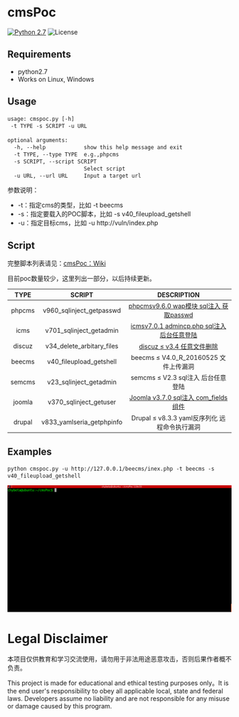 # cmsPoc
[![Python 2.7](https://img.shields.io/badge/python-2.7-yellow.svg)](https://www.python.org/)
![License](https://img.shields.io/badge/license-GPLv2-red.svg)

## Requirements
- python2.7
- Works on Linux, Windows

## Usage
```
usage: cmspoc.py [-h]
 -t TYPE -s SCRIPT -u URL

optional arguments:
  -h, --help            show this help message and exit
  -t TYPE, --type TYPE  e.g.,phpcms
  -s SCRIPT, --script SCRIPT
                        Select script
  -u URL, --url URL     Input a target url
```

参数说明：
- -t：指定cms的类型，比如 -t beecms
- -s：指定要载入的POC脚本，比如 -s v40_fileupload_getshell
- -u：指定目标cms，比如 -u http://vuln/index.php

## Script
完整脚本列表请见：[cmsPoc：Wiki](https://github.com/CHYbeta/cmsPoc/wiki/Scripts)

目前poc数量较少，这里列出一部分，以后持续更新。

|  TYPE   | SCRIPT | DESCRIPTION  |
|:-------------:|:-------------:|:-----:|
|phpcms| v960_sqlinject_getpasswd | [phpcmsv9.6.0 wap模块 sql注入 获取passwd](https://chybeta.github.io/2017/08/04/%C2%96PHPCMS-v9-6-0-wap%E6%A8%A1%E5%9D%97sql%E6%B3%A8%E5%85%A5%E6%BC%8F%E6%B4%9E%E5%88%86%E6%9E%90/)|
|icms| v701_sqlinject_getadmin | [icmsv7.0.1 admincp.php sql注入 后台任意登陆](https://chybeta.github.io/2017/09/12/ICMSv7-0-1-admincp-class-php-sql%E6%B3%A8%E5%85%A5%E5%88%86%E6%9E%90/)|
|discuz| v34_delete_arbitary_files | [discuz ≤ v3.4 任意文件删除](https://chybeta.github.io/2017/10/15/DiscuzX-v3-4-%E4%BB%BB%E6%84%8F%E6%96%87%E4%BB%B6%E5%88%A0%E9%99%A4%E6%BC%8F%E6%B4%9E/)|
|beecms| v40_fileupload_getshell | beecms ≤ V4.0_R_20160525 文件上传漏洞|
|semcms| v23_sqlinject_getadmin | semcms ≤ V2.3 sql注入 后台任意登陆|
|joomla| v370_sqlinject_getuser | [Joomla v3.7.0 sql注入 com_fields组件](https://chybeta.github.io/2017/05/19/CVE-2017-8917-Joomla-3-7-0-SQL-Injection%E5%88%86%E6%9E%90/)|
|drupal| v833_yamlseria_getphpinfo | Drupal ≤ v8.3.3 yaml反序列化 远程命令执行漏洞|


## Examples
```
python cmspoc.py -u http://127.0.0.1/beecms/inex.php -t beecms -s v40_fileupload_getshell
```
![](https://github.com/CHYbeta/cmsPoc/blob/master/tty.gif?raw=true)

# Legal Disclaimer
本项目仅供教育和学习交流使用，请勿用于非法用途恶意攻击，否则后果作者概不负责。

This project is made for educational and ethical testing purposes only。It is the end user's responsibility to obey all applicable local, state and federal laws. Developers assume no liability and are not responsible for any misuse or damage caused by this program.
